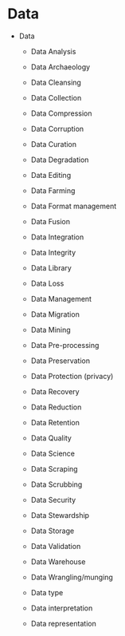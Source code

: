 # Data

* Data
  - Data Analysis
  - Data Archaeology
  - Data Cleansing
  - Data Collection
  - Data Compression
  - Data Corruption
  - Data Curation
  - Data Degradation
  - Data Editing
  - Data Farming
  - Data Format management
  - Data Fusion
  - Data Integration
  - Data Integrity
  - Data Library
  - Data Loss
  - Data Management
  - Data Migration
  - Data Mining
  - Data Pre-processing
  - Data Preservation
  - Data Protection (privacy)
  - Data Recovery
  - Data Reduction
  - Data Retention
  - Data Quality
  - Data Science
  - Data Scraping
  - Data Scrubbing
  - Data Security
  - Data Stewardship
  - Data Storage
  - Data Validation
  - Data Warehouse
  - Data Wrangling/munging

  - Data type
  - Data interpretation
  - Data representation
